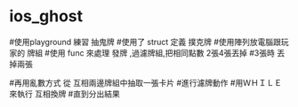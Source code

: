 # ios_ghost
#使用playground 練習 抽鬼牌
#使用了 struct 定義 撲克牌
#使用陣列放電腦跟玩家的 牌組
#使用 func 來處理 發牌 ,過濾牌組,把相同點數 2張4張丟掉
#3張時 丟掉兩張

#再用亂數方式 從 互相兩邊牌組中抽取一張卡片
#進行濾牌動作
#用ＷＨＩＬＥ 來執行 互相換牌
#直到分出結果




